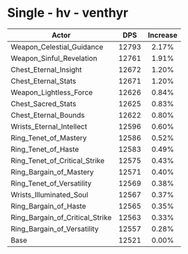 # Single - hv - venthyr
| Actor | DPS | Increase |
|---|:---:|:---:|
|Weapon_Celestial_Guidance|12793|2.17%|
|Weapon_Sinful_Revelation|12761|1.91%|
|Chest_Eternal_Insight|12672|1.20%|
|Chest_Eternal_Stats|12671|1.20%|
|Weapon_Lightless_Force|12626|0.84%|
|Chest_Sacred_Stats|12625|0.83%|
|Chest_Eternal_Bounds|12622|0.80%|
|Wrists_Eternal_Intellect|12596|0.60%|
|Ring_Tenet_of_Mastery|12586|0.52%|
|Ring_Tenet_of_Haste|12583|0.49%|
|Ring_Tenet_of_Critical_Strike|12575|0.43%|
|Ring_Bargain_of_Mastery|12571|0.40%|
|Ring_Tenet_of_Versatility|12569|0.38%|
|Wrists_Illuminated_Soul|12567|0.37%|
|Ring_Bargain_of_Haste|12565|0.35%|
|Ring_Bargain_of_Critical_Strike|12563|0.33%|
|Ring_Bargain_of_Versatility|12557|0.28%|
|Base|12521|0.00%|
